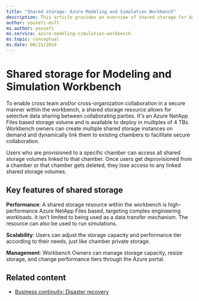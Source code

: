 ```yaml
---
title: "Shared storage: Azure Modeling and Simulation Workbench"
description: This article provides an overview of shared storage for Azure Modeling and Simulation Workbench workbench component.
author: yousefi-msft
ms.author: yousefi
ms.service: azure-modeling-simulation-workbench
ms.topic: conceptual
ms.date: 08/21/2024
---
```


# Shared storage for Modeling and Simulation Workbench

To enable cross team and/or cross-organization collaboration in a secure manner within the workbench, a shared storage resource allows for selective data sharing between collaborating parties. It's an Azure NetApp Files based storage volume and is available to deploy in multiples of 4 TBs. Workbench owners can create multiple shared storage instances on demand and dynamically link them to existing chambers to facilitate secure collaboration.

Users who are provisioned to a specific chamber can access all shared storage volumes linked to that chamber. Once users get deprovisioned from a chamber or that chamber gets deleted, they lose access to any linked shared storage volumes.  

## Key features of shared storage

**Performance**: A shared storage resource within the workbench is high-performance Azure NetApp Files based, targeting complex engineering workloads. It isn't limited to being used as a data transfer mechanism. The resource can also be used to run simulations.

**Scalability**: Users can adjust the storage capacity and performance tier according to their needs, just like chamber private storage.  

**Management**: Workbench Owners can manage storage capacity, resize storage, and change performance tiers through the Azure portal.

## Related content

- [Business continuity: Disaster recovery](./disaster-recovery.md)
